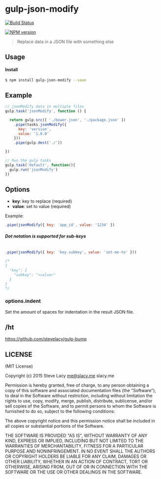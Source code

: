 # gulp-json-modify

[![Build Status](https://travis-ci.org/olioex/gulp-json-modify.png?branch=master)](https://travis-ci.org/olioex/gulp-json-modify)

[![NPM version](https://badge.fury.io/js/gulp-json-modify.png)](http://badge.fury.io/js/gulp-json-modify)

> Replace data in a JSON file with something else

## Usage

#### Install

```bash
$ npm install gulp-json-modify --save
```

## Example

```js
// jsonModify data in multiple files
gulp.task('jsonModify', function () {

  return gulp.src([ './bower.json', './package.json' ])
    .pipe(tasks.jsonModify({
      key: 'version',
      value: '1.0.0'
    }))
    .pipe(gulp.dest('./'))

})

// Run the gulp tasks
gulp.task('default', function(){
  gulp.run('jsonModify')
})
```

## Options

* **key**: key to replace (required)
* **value**: set to value (required)

Example:

```js
.pipe(jsonModify({ key: 'app_id', value: '1234' })
```

##### Dot notation is supported for sub-keys

```js

.pipe(jsonModify({ key: 'key.subkey', value: 'set-me-to' }))

/*
{
  "key": {
    "subkey": "<value>"
  }
}
*/
```

### options.indent

Set the amount of spaces for indentation in the result JSON file.

## /ht

https://github.com/stevelacy/gulp-bump

## LICENSE

(MIT License)

Copyright (c) 2015 Steve Lacy <me@slacy.me> slacy.me

Permission is hereby granted, free of charge, to any person obtaining
a copy of this software and associated documentation files (the
"Software"), to deal in the Software without restriction, including
without limitation the rights to use, copy, modify, merge, publish,
distribute, sublicense, and/or sell copies of the Software, and to
permit persons to whom the Software is furnished to do so, subject to
the following conditions:

The above copyright notice and this permission notice shall be
included in all copies or substantial portions of the Software.

THE SOFTWARE IS PROVIDED "AS IS", WITHOUT WARRANTY OF ANY KIND,
EXPRESS OR IMPLIED, INCLUDING BUT NOT LIMITED TO THE WARRANTIES OF
MERCHANTABILITY, FITNESS FOR A PARTICULAR PURPOSE AND
NONINFRINGEMENT. IN NO EVENT SHALL THE AUTHORS OR COPYRIGHT HOLDERS BE
LIABLE FOR ANY CLAIM, DAMAGES OR OTHER LIABILITY, WHETHER IN AN ACTION
OF CONTRACT, TORT OR OTHERWISE, ARISING FROM, OUT OF OR IN CONNECTION
WITH THE SOFTWARE OR THE USE OR OTHER DEALINGS IN THE SOFTWARE.
